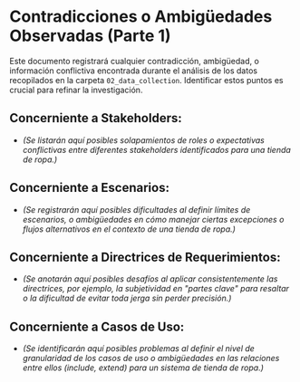 # Contradicciones o Ambigüedades Observadas (Parte 1)

Este documento registrará cualquier contradicción, ambigüedad, o información conflictiva encontrada durante el análisis de los datos recopilados en la carpeta `02_data_collection`. Identificar estos puntos es crucial para refinar la investigación.

## Concerniente a Stakeholders:

*   *(Se listarán aquí posibles solapamientos de roles o expectativas conflictivas entre diferentes stakeholders identificados para una tienda de ropa.)*

## Concerniente a Escenarios:

*   *(Se registrarán aquí posibles dificultades al definir límites de escenarios, o ambigüedades en cómo manejar ciertas excepciones o flujos alternativos en el contexto de una tienda de ropa.)*

## Concerniente a Directrices de Requerimientos:

*   *(Se anotarán aquí posibles desafíos al aplicar consistentemente las directrices, por ejemplo, la subjetividad en "partes clave" para resaltar o la dificultad de evitar toda jerga sin perder precisión.)*

## Concerniente a Casos de Uso:

*   *(Se identificarán aquí posibles problemas al definir el nivel de granularidad de los casos de uso o ambigüedades en las relaciones entre ellos (include, extend) para un sistema de tienda de ropa.)*
